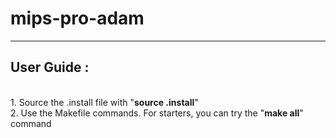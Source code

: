 # mips-pro-adam
------------------------
<b>User Guide :</b><br />
------------------------
<br />
1. Source the .install file with "<b>source .install</b>"<br />
2. Use the Makefile commands. For starters, you can try the "<b>make all</b>" command
<br />
